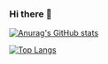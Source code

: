 ### Hi there 👋

[![Anurag's GitHub stats](https://github-readme-stats.vercel.app/api?username=AndresPOliveira)](https://github.com/anuraghazra/github-readme-stats)

[![Top Langs](https://github-readme-stats.vercel.app/api/top-langs/?username=anuraghazra&layout=compact)](https://github.com/anuraghazra/github-readme-stats)
